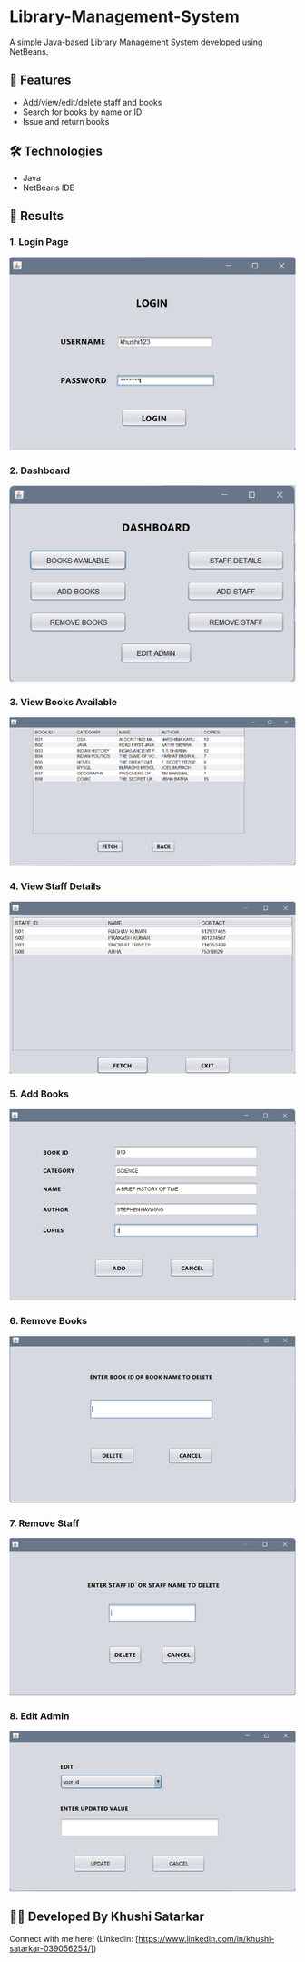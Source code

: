 # Library-Management-System

A simple Java-based Library Management System developed using NetBeans.

## 🚀 Features
- Add/view/edit/delete staff and books
- Search for books by name or ID
- Issue and return books

## 🛠️ Technologies
- Java
- NetBeans IDE

## 📸 Results
### 1. Login Page
![Homepage](./results/loginpage.png)

### 2. Dashboard
![Dashboard](./results/dashboard.png)

### 3. View Books Available
![BooksAvailable](./results/booksavailable.png)

### 4. View Staff Details
![Homepage](./results/staffdetails.png)

### 5. Add Books
![AddBooks](./results/addbook.png)

### 6. Remove Books
![RemoveBooks](./results/removebook.png)

### 7. Remove Staff
![RemoveStaff](./results/removestaff.png)

### 8. Edit Admin
![EditAdmin](./results/editadmin.png)

## 🙋‍♀️ Developed By Khushi Satarkar

Connect with me here! (Linkedin: [https://www.linkedin.com/in/khushi-satarkar-039056254/])
